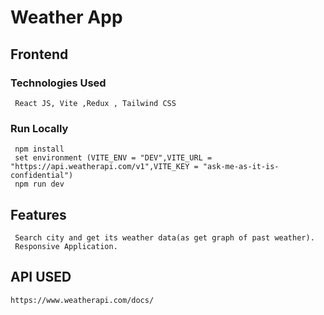 # Weather App

## Frontend
  ### Technologies Used
     React JS, Vite ,Redux , Tailwind CSS
  ### Run Locally
     npm install
     set environment (VITE_ENV = "DEV",VITE_URL = "https://api.weatherapi.com/v1",VITE_KEY = "ask-me-as-it-is-confidential")
     npm run dev

## Features
     Search city and get its weather data(as get graph of past weather).
     Responsive Application.

## API USED
    https://www.weatherapi.com/docs/
